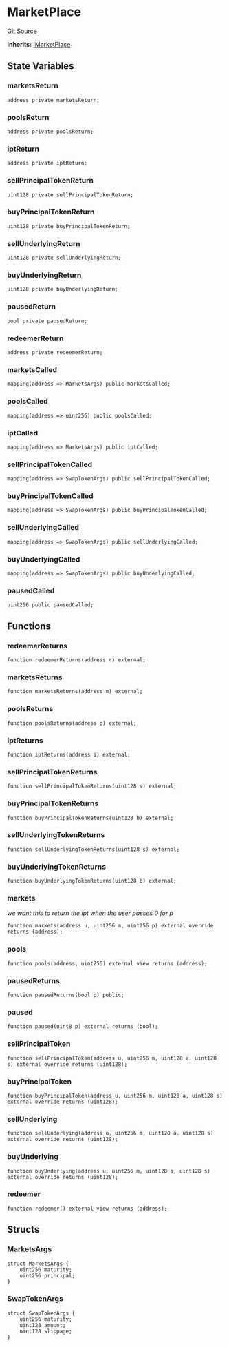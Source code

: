 # MarketPlace
[Git Source](https://github.com/Swivel-Finance/illuminate/blob/756f41d3de7041d0b83523598284cee2b14c535e/src/mocks/MarketPlace.sol)

**Inherits:**
[IMarketPlace](/src/interfaces/IMarketPlace.sol/contract.IMarketPlace.md)


## State Variables
### marketsReturn

```solidity
address private marketsReturn;
```


### poolsReturn

```solidity
address private poolsReturn;
```


### iptReturn

```solidity
address private iptReturn;
```


### sellPrincipalTokenReturn

```solidity
uint128 private sellPrincipalTokenReturn;
```


### buyPrincipalTokenReturn

```solidity
uint128 private buyPrincipalTokenReturn;
```


### sellUnderlyingReturn

```solidity
uint128 private sellUnderlyingReturn;
```


### buyUnderlyingReturn

```solidity
uint128 private buyUnderlyingReturn;
```


### pausedReturn

```solidity
bool private pausedReturn;
```


### redeemerReturn

```solidity
address private redeemerReturn;
```


### marketsCalled

```solidity
mapping(address => MarketsArgs) public marketsCalled;
```


### poolsCalled

```solidity
mapping(address => uint256) public poolsCalled;
```


### iptCalled

```solidity
mapping(address => MarketsArgs) public iptCalled;
```


### sellPrincipalTokenCalled

```solidity
mapping(address => SwapTokenArgs) public sellPrincipalTokenCalled;
```


### buyPrincipalTokenCalled

```solidity
mapping(address => SwapTokenArgs) public buyPrincipalTokenCalled;
```


### sellUnderlyingCalled

```solidity
mapping(address => SwapTokenArgs) public sellUnderlyingCalled;
```


### buyUnderlyingCalled

```solidity
mapping(address => SwapTokenArgs) public buyUnderlyingCalled;
```


### pausedCalled

```solidity
uint256 public pausedCalled;
```


## Functions
### redeemerReturns


```solidity
function redeemerReturns(address r) external;
```

### marketsReturns


```solidity
function marketsReturns(address m) external;
```

### poolsReturns


```solidity
function poolsReturns(address p) external;
```

### iptReturns


```solidity
function iptReturns(address i) external;
```

### sellPrincipalTokenReturns


```solidity
function sellPrincipalTokenReturns(uint128 s) external;
```

### buyPrincipalTokenReturns


```solidity
function buyPrincipalTokenReturns(uint128 b) external;
```

### sellUnderlyingTokenReturns


```solidity
function sellUnderlyingTokenReturns(uint128 s) external;
```

### buyUnderlyingTokenReturns


```solidity
function buyUnderlyingTokenReturns(uint128 b) external;
```

### markets

*we want this to return the ipt when the user passes 0 for p*


```solidity
function markets(address u, uint256 m, uint256 p) external override returns (address);
```

### pools


```solidity
function pools(address, uint256) external view returns (address);
```

### pausedReturns


```solidity
function pausedReturns(bool p) public;
```

### paused


```solidity
function paused(uint8 p) external returns (bool);
```

### sellPrincipalToken


```solidity
function sellPrincipalToken(address u, uint256 m, uint128 a, uint128 s) external override returns (uint128);
```

### buyPrincipalToken


```solidity
function buyPrincipalToken(address u, uint256 m, uint128 a, uint128 s) external override returns (uint128);
```

### sellUnderlying


```solidity
function sellUnderlying(address u, uint256 m, uint128 a, uint128 s) external override returns (uint128);
```

### buyUnderlying


```solidity
function buyUnderlying(address u, uint256 m, uint128 a, uint128 s) external override returns (uint128);
```

### redeemer


```solidity
function redeemer() external view returns (address);
```

## Structs
### MarketsArgs

```solidity
struct MarketsArgs {
    uint256 maturity;
    uint256 principal;
}
```

### SwapTokenArgs

```solidity
struct SwapTokenArgs {
    uint256 maturity;
    uint128 amount;
    uint128 slippage;
}
```

